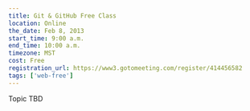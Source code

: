```yaml
---
title: Git & GitHub Free Class
location: Online
the_date: Feb 8, 2013
start_time: 9:00 a.m.
end_time: 10:00 a.m.
timezone: MST
cost: Free
registration_url: https://www3.gotomeeting.com/register/414456582
tags: ['web-free']
---
```


Topic TBD
